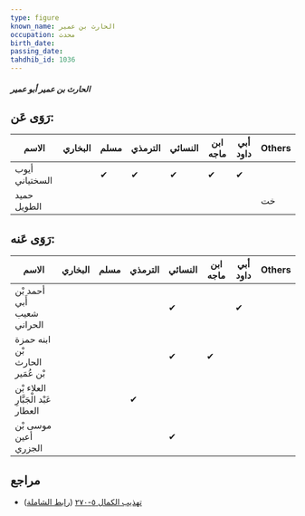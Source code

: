 ```yaml
---
type: figure
known_name: الحارث بن عمير
occupation: محدث
birth_date:
passing_date:
tahdhib_id: 1036
---
```

##### الحارث بن عمير أبو عمير

## رَوَى عَن:
| الاسم          | البخاري | مسلم | الترمذي | النسائي | ابن ماجه | أبي داود | Others |
| -------------- | ------- | ---- | ------- | ------- | -------- | -------- | ------ |
| أيوب السختياني |         | ✔    | ✔       | ✔       | ✔        | ✔        |        |
| حميد الطويل    |         |      |         |         |          |          | خت     |
## رَوَى عَنه:
| الاسم                               | البخاري | مسلم | الترمذي | النسائي | ابن ماجه | أبي داود | Others |
| ----------------------------------- | ------- | ---- | ------- | ------- | -------- | -------- | ------ |
| أحمد بْن أَبي شعيب الحراني          |         |      |         | ✔       |          | ✔        |        |
| ابنه حمزة بْن الحارث بْن عُمَير     |         |      |         | ✔       | ✔        |          |        |
| العلاء بْن عَبْد الْجَبَّارِ العطار |         |      | ✔       |         |          |          |        |
| موسى بْن أعين الجزري                |         |      |         | ✔       |          |          |        |
## مراجع
- [تهذيب الكمال ٥-٢٧٠](obsidian://open?vault=Tahdhib-al-Kamal&file=Figures/١٠٣٦-الحارث%20بن%20عمير%20أبو%20عمير) ([رابط الشاملة](https://shamela.ws/book/3722/2348))